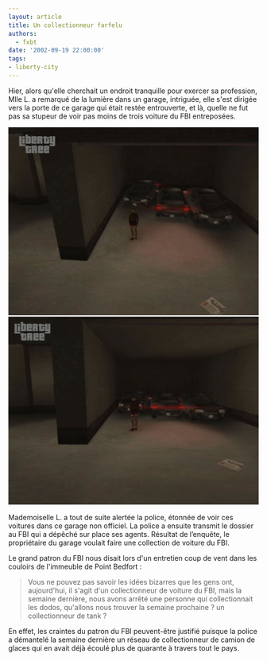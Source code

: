 ```yaml
---
layout: article
title: Un collectionneur farfelu
authors:
  - fxbt
date: '2002-09-19 22:00:00'
tags:
- liberty-city
---
```


Hier, alors qu'elle cherchait un endroit tranquille pour exercer sa profession, Mlle L. a remarqué de la lumière dans un garage, intriguée, elle s'est dirigée vers la porte de ce garage qui était restée entrouverte, et là, quelle ne fut pas sa stupeur de voir pas moins de trois voiture du FBI entreposées.

![](/content/images/v1/user21/fbi_voitures_01.jpg)
![](/content/images/v1/user21/fbi_voitures_02.jpg)

Mademoiselle L. a tout de suite alertée la police, étonnée de voir ces voitures dans ce garage non officiel. La police a ensuite transmit le dossier au FBI qui a dépêché sur place ses agents. Résultat de l’enquête, le propriétaire du garage voulait faire une collection de voiture du FBI.

Le grand patron du FBI nous disait lors d'un entretien coup de vent dans les couloirs de l'immeuble de Point Bedfort :

> Vous ne pouvez pas savoir les idées bizarres que les gens ont, aujourd'hui, il s'agit d'un collectionneur de voiture du FBI, mais la semaine dernière, nous avons arrêté une personne qui collectionnait les dodos, qu'allons nous trouver la semaine prochaine ? un collectionneur de tank ?

En effet, les craintes du patron du FBI peuvent-être justifié puisque la police a démantelé la semaine dernière un réseau de collectionneur de camion de glaces qui en avait déjà écoulé plus de quarante à travers tout le pays.